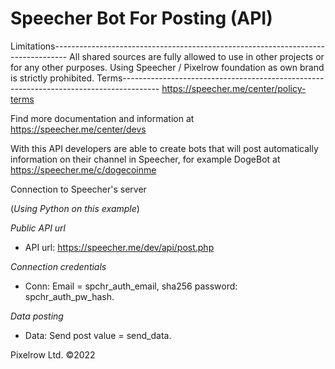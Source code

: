# Speecher Bot For Posting (API)
Limitations---------------------------------------------------------------------------------
All shared sources are fully allowed to use in other projects or for any other purposes. Using Speecher / Pixelrow foundation as own brand is strictly prohibited.
Terms---------------------------------------------------------------------------------------
https://speecher.me/center/policy-terms

Find more documentation and information at https://speecher.me/center/devs

With this API developers are able to create bots that will post automatically information on their channel in Speecher, for example DogeBot at https://speecher.me/c/dogecoinme

Connection to Speecher's server

(*Using Python on this example*)

*Public API url*
- API url: https://speecher.me/dev/api/post.php

*Connection credentials*
- Conn: Email = spchr_auth_email, sha256 password: spchr_auth_pw_hash.

*Data posting*
- Data: Send post value = send_data.



Pixelrow Ltd. ©2022

